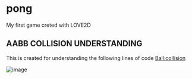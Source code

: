 # pong
My first game creted with LOVE2D

## AABB COLLISION UNDERSTANDING

This is created for understanding the following lines of code [Ball:collision](https://github.com/Dread-Code/pong/blob/main/Ball.lua#L29-L53)

![image](https://user-images.githubusercontent.com/60331479/199513816-b6f37f62-ea39-47b4-98ba-80e9527e6a3a.png)


